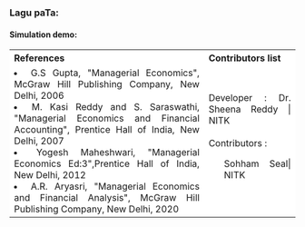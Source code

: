 ### Lagu paTa:

#### Simulation demo:

<table style="text-align:justify;margin-top: 15px;">
  <tr style="background-color: white">
    <th>References</th>
    <th>Contributors list</th>
  </tr>
  <tr style="background-color: white">
    <td>
    <li>G.S Gupta, "Managerial Economics", McGraw Hill Publishing Company, New Delhi, 2006</li>
    <li>M. Kasi Reddy and S. Saraswathi, "Managerial Economics and Financial Accounting", Prentice Hall of India, New Delhi, 2007</li>
    <li>Yogesh Maheshwari, "Managerial Economics Ed:3",Prentice Hall of India, New Delhi, 2012</li>
    <li>A.R. Aryasri, "Managerial Economics and Financial Analysis", McGraw Hill Publishing Company, New Delhi, 2020</li>
   </td>
    <td>Developer : Dr. Sheena Reddy | NITK</br></br>
    Contributors :
    <ul style="list-style-type: none;">
    <li>Sohham Seal| NITK</li>
     </ul></td>
  </tr>
</table>
